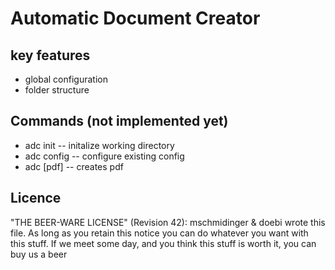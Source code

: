Automatic Document Creator 
==========================

key features
---------------------------

* global configuration
* folder structure

Commands (not implemented yet)
------------------------------

* adc init -- initalize working directory
* adc config -- configure existing config
* adc [pdf] -- creates pdf 

Licence
----------------------------------------------------------------------------
"THE BEER-WARE LICENSE" (Revision 42):
mschmidinger & doebi wrote this file. As long as you retain this notice you
can do whatever you want with this stuff. If we meet some day, and you think
this stuff is worth it, you can buy us a beer

